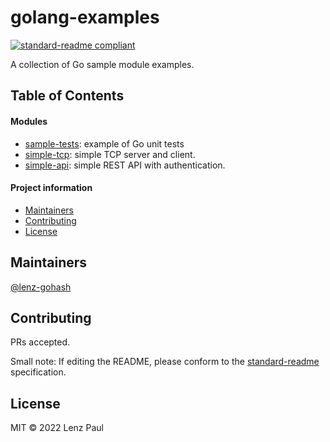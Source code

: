 # golang-examples

[![standard-readme compliant](https://img.shields.io/badge/standard--readme-OK-green.svg?style=flat-square)](https://github.com/RichardLitt/standard-readme)

A collection of Go sample module examples. 

## Table of Contents

#### Modules
- [sample-tests](sample-tests/): example of Go unit tests 
- [simple-tcp](simple-tcp/): simple TCP server and client.
- [simple-api](simple-api/): simple REST API with authentication.

#### Project information
- [Maintainers](#maintainers)
- [Contributing](#contributing)
- [License](#license)



## Maintainers

[@lenz-gohash](https://github.com/lenz-gohash)

## Contributing

PRs accepted.

Small note: If editing the README, please conform to the [standard-readme](https://github.com/RichardLitt/standard-readme) specification.

## License

MIT © 2022 Lenz Paul
